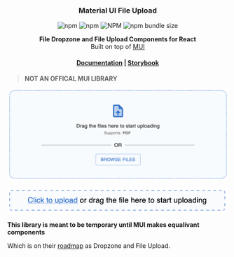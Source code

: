 <div align="center">
    <h3>Material UI File Upload</h3>
    <img alt="npm" src="https://img.shields.io/npm/v/mui-file-upload"/>
    <img alt="npm" src="https://img.shields.io/npm/dt/mui-file-upload"/>
    <img alt="NPM" src="https://img.shields.io/npm/l/mui-file-upload"/>
    <img alt="npm bundle size" src="https://img.shields.io/bundlephobia/min/mui-file-upload"/>
    <p><b>File Dropzone and File Upload Components for React</b><br/>Built on top of <a href="https://mui.com">MUI</a></p>
    <h4>
        <a href="https://nicholasmata.github.io/mui-file-upload">Documentation</a> |
        <a href="https://nicholasmata.github.io/mui-file-upload/storybook">Storybook</a>
    </h4>
</div>

> **NOT AN OFFICAL MUI LIBRARY**

![Multi File Upload Screenshot](./sample_pics/FileDropzone.png)

![Single File Upload  Screenshot](./sample_pics/FileDropzone%20Input.png)

**This library is meant to be temporary until MUI makes equalivant components**

Which is on their [roadmap](https://mui.com/material-ui/discover-more/roadmap/) as Dropzone and File Upload.
